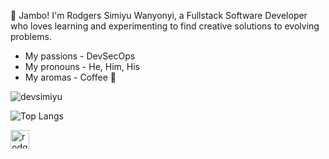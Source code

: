 :wave: Jambo! I'm Rodgers Simiyu Wanyonyi, a Fullstack Software Developer who loves learning and experimenting to find creative solutions to evolving problems.

- My passions - DevSecOps
- My pronouns - He, Him, His
- My aromas - Coffee :slightly_smiling_face:

![devsimiyu](https://github-readme-stats.vercel.app/api?username=devsimiyu&show_icons=true&theme=tokyonight&count_private=true)

![Top Langs](https://github-readme-stats.vercel.app/api/top-langs/?username=devsimiyu&theme=tokyonight&layout=compact)


<a href="https://www.linkedin.com/in/rodgers-wanyonyi-9510a61a4/" style="margin-right: 12px" target="_blank"> 
  <img align="center" src="https://upload.wikimedia.org/wikipedia/commons/thumb/c/ca/LinkedIn_logo_initials.png/768px-LinkedIn_logo_initials.png" alt="rodgers wanyonyi" width="30" />
</a>